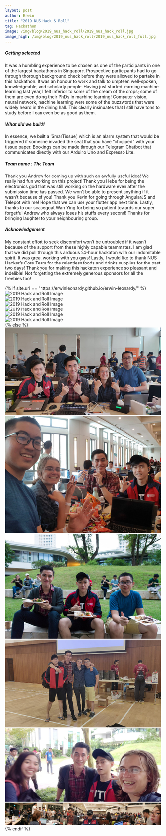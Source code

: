 ```yaml
---
layout: post
author: Erwin
title: "2019 NUS Hack & Roll"
tag: Hackathon
image: /img/blog/2019_nus_hack_roll/2019_nus_hack_roll.jpg
image_high: /img/blog/2019_nus_hack_roll/2019_nus_hack_roll_full.jpg
---
```


##### Getting selected
It was a humbling experience to be chosen as one of the participants in one of the largest hackathons in Singapore. Prospective participants had to go through thorough background check before they were allowed to partake in this hackathon. It was an honour to work and talk to umpteen well-spoken, knowledgeable, and scholarly people. Having just started learning machine learning last year, I felt inferior to some of the cream of the crops; some of them are even doing their PhDs in machine learning! Computer vision, neural network, machine learning were some of the buzzwords that were widely heard in the dining hall. This clearly insinuates that I still have tons to study before I can even be as good as them.

##### What did we build?
In essence, we built a ‘SmarTissue’, which is an alarm system that would be triggered if someone invaded the seat that you have “chopped“ with your tissue paper. Bookings can be made through our Telegram Chatbot that communicates directly with our Arduino Uno and Expresso Lite.

##### Team name : The Team
Thank you Andrew for coming up with such an awfully useful idea! We really had fun working on this project! Thank you Hebe for being the electronics god that was still working on the hardware even after the submission time has passed. We won’t be able to present anything if it wasn’t because of you! Thank you Kevin for going through AngularJS and Telepot with me! Hope that we can use your flutter app next time. Lastly, thanks to our scapegoat Wan Ying for being so patient towards our super forgetful Andrew who always loses his stuffs every second! Thanks for bringing laughter to your neighbouring group.

##### Acknowledgement
My constant effort to seek discomfort won’t be untroubled if it wasn’t because of the support from these highly capable teammates. I am glad that we did pull through this arduous 24-hour hackaton with our indomitable spirit. It was great working with you guys!
Lastly, I would like to thank NUS Hacker’s Core Team for the relentless foods and drinks supplies for the past two days! Thank you for making this hackaton experience so pleasant and indelible! Not forgetting the extremely generous sponsors for all the freebies too!

<div class="container">
	<div class="row">
		<div class="col-sm-12 col-md-12 portfolio-block">
			{% if site.url == "https://erwinleonardy.github.io/erwin-leonardy/"  %}
				<div class="owl-carousel portfolio-page-carousel">
					<div class="item">
						<img src="{{ "/img/blog/2019_nus_hack_roll/image1.jpg" | prepend: site.baseurl | prepend: site.github_repository | prepend: "/" | prepend: site.url }}" alt="2019 Hack and Roll Image" />
					</div>
					<div class="item">
						<img src="{{ "/img/blog/2019_nus_hack_roll/image2.jpg" | prepend: site.baseurl | prepend: site.github_repository | prepend: "/" | prepend: site.url }}" alt="2019 Hack and Roll Image" />
					</div>
					<div class="item">
						<img src="{{ "/img/blog/2019_nus_hack_roll/image3.jpg" | prepend: site.baseurl | prepend: site.github_repository | prepend: "/" | prepend: site.url }}" alt="2019 Hack and Roll Image" />
					</div>
					<div class="item">
						<img src="{{ "/img/blog/2019_nus_hack_roll/image4.jpg" | prepend: site.baseurl | prepend: site.github_repository | prepend: "/" | prepend: site.url }}" alt="2019 Hack and Roll Image" />
					</div>
					<div class="item">
						<img src="{{ "/img/blog/2019_nus_hack_roll/image5.jpg" | prepend: site.baseurl | prepend: site.github_repository | prepend: "/" | prepend: site.url }}" alt="2019 Hack and Roll Image" />
					</div>
					<div class="item">
						<img src="{{ "/img/blog/2019_nus_hack_roll/image6.jpg" | prepend: site.baseurl | prepend: site.github_repository | prepend: "/" | prepend: site.url }}" alt="2019 Hack and Roll Image" />
					</div>
				</div>
				<script src="{{ "/js/jquery-2.1.3.min.js" | prepend: site.baseurl | prepend: site.github_repository | prepend: "/" | prepend: site.url }}"></script>
				<script src="{{ "/js/imagesloaded.pkgd.min.js" | prepend: site.baseurl | prepend: site.github_repository | prepend: "/" | prepend: site.url }}"></script>
				<script src="{{ "/js/owl.carousel.min.js" | prepend: site.baseurl | prepend: site.github_repository | prepend: "/" | prepend: site.url }}"></script>
			{% else %}
				<div class="owl-carousel portfolio-page-carousel">
					<div class="item">
						<img src="/img/blog/2019_nus_hack_roll/image1.jpg" alt="2019 Hack and Roll Image" />
					</div>
					<div class="item">
						<img src="/img/blog/2019_nus_hack_roll/image2.jpg" alt="2019 Hack and Roll Image" />
					</div>
					<div class="item">
						<img src="/img/blog/2019_nus_hack_roll/image3.jpg" alt="2019 Hack and Roll Image" />
					</div>
					<div class="item">
						<img src="/img/blog/2019_nus_hack_roll/image4.jpg" alt="2019 Hack and Roll Image" />
					</div>
					<div class="item">
						<img src="/img/blog/2019_nus_hack_roll/image5.jpg" alt="2019 Hack and Roll Image" />
					</div>
					<div class="item">
						<img src="/img/blog/2019_nus_hack_roll/image6.jpg" alt="2019 Hack and Roll Image" />
					</div>
				</div>
				<script src="/js/jquery-2.1.3.min.js"></script>
				<script src="/js/imagesloaded.pkgd.min.js"></script>
				<script src='/js/owl.carousel.min.js'></script>
			{% endif %}
			<script type="text/javascript">
				jQuery(document).ready(function($){
					$('.portfolio-page-carousel').imagesLoaded(function(){
						$('.portfolio-page-carousel').owlCarousel({
							smartSpeed:1200,
							items: 1,
							loop: true,
							dots: true,
							nav: true,
							navText: false,
							margin: 10,
							autoHeight:true
						});
					});
				});
			</script>
		</div>
	</div>
</div>